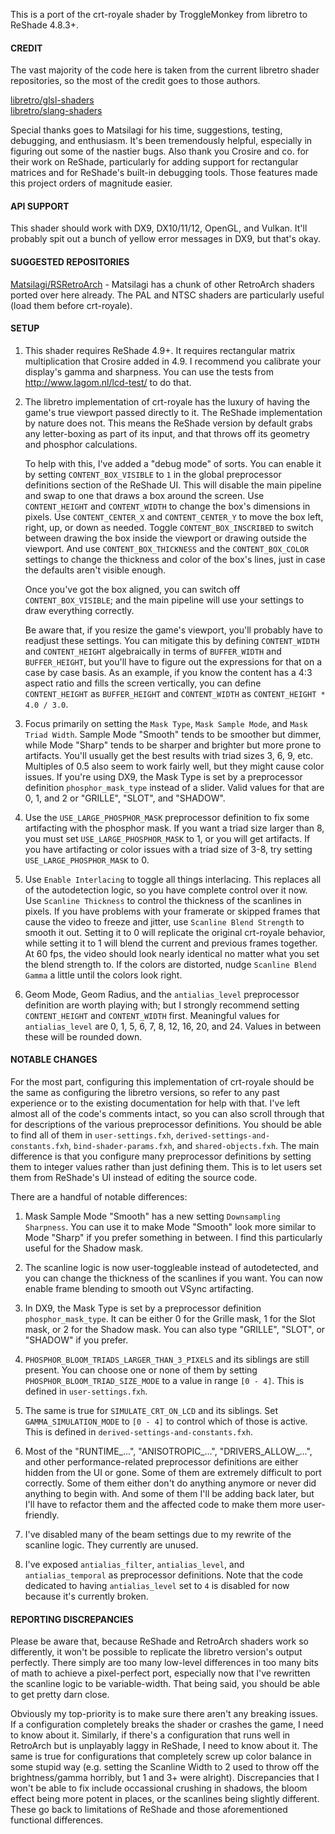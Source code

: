This is a port of the crt-royale shader by TroggleMonkey from libretro to ReShade 4.8.3+.


#### CREDIT

The vast majority of the code here is taken from the current libretro shader repositories, so the most of the credit goes to those authors.

[libretro/glsl-shaders](https://github.com/libretro/glsl-shaders)<br>
[libretro/slang-shaders](https://github.com/libretro/slang-shaders)

Special thanks goes to Matsilagi for his time, suggestions, testing, debugging, and enthusiasm. It's been tremendously helpful, especially in figuring out some of the nastier bugs. Also thank you Crosire and co. for their work on ReShade, particularly for adding support for rectangular matrices and for ReShade's built-in debugging tools. Those features made this project orders of magnitude easier.


#### API SUPPORT
This shader should work with DX9, DX10/11/12, OpenGL, and Vulkan. It'll probably spit out a bunch of yellow error messages in DX9, but that's okay.


#### SUGGESTED REPOSITORIES
[Matsilagi/RSRetroArch](https://github.com/Matsilagi/RSRetroArch) - Matsilagi has a chunk of other RetroArch shaders ported over here already. The PAL and NTSC shaders are particularly useful (load them before crt-royale).


#### SETUP
1)  This shader requires ReShade 4.9+. It requires rectangular matrix multiplication that Crosire added in 4.9. I recommend you calibrate your display's gamma and sharpness. You can use the tests from http://www.lagom.nl/lcd-test/ to do that.

2)  The libretro implementation of crt-royale has the luxury of having the game's true viewport passed directly to it. The ReShade implementation by nature does not. This means the ReShade version by default grabs any letter-boxing as part of its input, and that throws off its geometry and phosphor calculations.

    To help with this, I've added a "debug mode" of sorts. You can enable it by setting `CONTENT_BOX_VISIBLE` to `1` in the global preprocessor definitions section of the ReShade UI. This will disable the main pipeline and swap to one that draws a box around the screen. Use `CONTENT_HEIGHT` and `CONTENT_WIDTH` to change the box's dimensions in pixels. Use `CONTENT_CENTER_X` and `CONTENT_CENTER_Y` to move the box left, right, up, or down as needed. Toggle `CONTENT_BOX_INSCRIBED` to switch between drawing the box inside the viewport or drawing outside the viewport. And use `CONTENT_BOX_THICKNESS` and the `CONTENT_BOX_COLOR` settings to change the thickness and color of the box's lines, just in case the defaults aren't visible enough.

    Once you've got the box aligned, you can switch off `CONTENT_BOX_VISIBLE`; and the main pipeline will use your settings to draw everything correctly.

    Be aware that, if you resize the game's viewport, you'll probably have to readjust these settings. You can mitigate this by defining `CONTENT_WIDTH` and `CONTENT_HEIGHT` algebraically in terms of `BUFFER_WIDTH` and `BUFFER_HEIGHT`, but you'll have to figure out the expressions for that on a case by case basis. As an example, if you know the content has a 4:3 aspect ratio and fills the screen vertically, you can define `CONTENT_HEIGHT` as `BUFFER_HEIGHT` and `CONTENT_WIDTH` as `CONTENT_HEIGHT * 4.0 / 3.0`.

3)  Focus primarily on setting the `Mask Type`, `Mask Sample Mode`, and `Mask Triad Width`. Sample Mode "Smooth" tends to be smoother but dimmer, while Mode "Sharp" tends to be sharper and brighter but more prone to artifacts. You'll usually get the best results with triad sizes 3, 6, 9, etc. Multiples of 0.5 also seem to work fairly well, but they might cause color issues. If you're using DX9, the Mask Type is set by a preprocessor definition `phosphor_mask_type` instead of a slider. Valid values for that are 0, 1, and 2 or "GRILLE", "SLOT", and "SHADOW".

4)  Use the `USE_LARGE_PHOSPHOR_MASK` preprocessor definition to fix some artifacting with the phosphor mask. If you want a triad size larger than 8, you must set `USE_LARGE_PHOSPHOR_MASK` to 1, or you will get artifacts. If you have artifacting or color issues with a triad size of 3-8, try setting `USE_LARGE_PHOSPHOR_MASK` to 0.

5)  Use `Enable Interlacing` to toggle all things interlacing. This replaces all of the autodetection logic, so you have complete control over it now. Use `Scanline Thickness` to control the thickness of the scanlines in pixels. If you have problems with your framerate or skipped frames that cause the video to freeze and jitter, use `Scanline Blend Strength` to smooth it out. Setting it to 0 will replicate the original crt-royale behavior, while setting it to 1 will blend the current and previous frames together. At 60 fps, the video should look nearly identical no matter what you set the blend strength to. If the colors are distorted, nudge `Scanline Blend Gamma` a little until the colors look right.

6)  Geom Mode, Geom Radius, and the `antialias_level` preprocessor definition are worth playing with; but I strongly recommend setting `CONTENT_HEIGHT` and `CONTENT_WIDTH` first. Meaningful values for `antialias_level` are 0, 1, 5, 6, 7, 8, 12, 16, 20, and 24. Values in between these will be rounded down.


#### NOTABLE CHANGES
For the most part, configuring this implementation of crt-royale should be the same as configuring the libretro versions, so refer to any past experience or to the existing documentation for help with that. I've left almost all of the code's comments intact, so you can also scroll through that for descriptions of the various preprocessor definitions. You should be able to find all of them in `user-settings.fxh`, `derived-settings-and-constants.fxh`, `bind-shader-params.fxh`, and `shared-objects.fxh`. The main difference is that you configure many preprocessor definitions by setting them to integer values rather than just defining them. This is to let users set them from ReShade's UI instead of editing the source code.

There are a handful of notable differences:
1)  Mask Sample Mode "Smooth" has a new setting `Downsampling Sharpness`. You can use it to make Mode "Smooth" look more similar to Mode "Sharp" if you prefer something in between. I find this particularly useful for the Shadow mask.

2)  The scanline logic is now user-toggleable instead of autodetected, and you can change the thickness of the scanlines if you want. You can now enable frame blending to smooth out VSync artifacting.

3)  In DX9, the Mask Type is set by a preprocessor definition `phosphor_mask_type`. It can be either 0 for the Grille mask, 1 for the Slot mask, or 2 for the Shadow mask. You can also type "GRILLE", "SLOT", or "SHADOW" if you prefer.

4)  `PHOSPHOR_BLOOM_TRIADS_LARGER_THAN_3_PIXELS` and its siblings are still present. You can choose one or none of them by setting `PHOSPHOR_BLOOM_TRIAD_SIZE_MODE` to a value in range `[0 - 4]`. This is defined in `user-settings.fxh`.

5)  The same is true for `SIMULATE_CRT_ON_LCD` and its siblings. Set `GAMMA_SIMULATION_MODE` to `[0 - 4]` to control which of those is active. This is defined in `derived-settings-and-constants.fxh`.

6)  Most of the "RUNTIME_...", "ANISOTROPIC_...", "DRIVERS_ALLOW_...", and other performance-related preprocessor definitions are either hidden from the UI or gone. Some of them are extremely difficult to port correctly. Some of them either don't do anything anymore or never did anything to begin with. And some of them I'll be adding back later, but I'll have to refactor them and the affected code to make them more user-friendly.

7) I've disabled many of the beam settings due to my rewrite of the scanline logic. They currently are unused.

8)  I've exposed `antialias_filter`, `antialias_level`, and `antialias_temporal` as preprocessor definitions. Note that the code dedicated to having `antialias_level` set to `4` is disabled for now because it's currently broken.


#### REPORTING DISCREPANCIES
Please be aware that, because ReShade and RetroArch shaders work so differently, it won't be possible to replicate the libretro version's output perfectly. There simply are too many low-level differences in too many bits of math to achieve a pixel-perfect port, especially now that I've rewritten the scanline logic to be variable-width. That being said, you should be able to get pretty darn close.

Obviously my top-priority is to make sure there aren't any breaking issues. If a configuration completely breaks the shader or crashes the game, I need to know about it. Similarly, if there's a configuration that runs well in RetroArch but is unplayably laggy in ReShade, I need to know about it. The same is true for configurations that completely screw up color balance in some stupid way (e.g. setting the Scanline Width to 2 used to throw off the brightness/gamma horribly, but 1 and 3+ were alright). Discrepancies that I won't be able to fix include occassional crushing in shadows, the bloom effect being more potent in places, or the scanlines being slightly different. These go back to limitations of ReShade and those aforementioned functional differences.